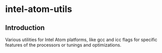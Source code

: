 # intel-atom-utils

## Introduction

Various utilities for Intel Atom platforms, like gcc and icc flags for
specific features of the processors or tunings and optimizations.
